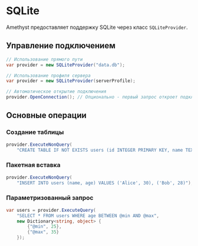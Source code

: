 # SQLite

Amethyst предоставляет поддержку SQLite через класс `SQLiteProvider`.

## Управление подключением
```cs
// Использование прямого пути
var provider = new SQLiteProvider("data.db");

// Использование профиля сервера
var provider = new SQLiteProvider(serverProfile);

// Автоматическое открытие подключения
provider.OpenConnection(); // Опционально - первый запрос откроет подключение
```

## Основные операции
### Создание таблицы
```cs
provider.ExecuteNonQuery(
    "CREATE TABLE IF NOT EXISTS users (id INTEGER PRIMARY KEY, name TEXT, age INTEGER)");
```

### Пакетная вставка
```cs
provider.ExecuteNonQuery(
    "INSERT INTO users (name, age) VALUES ('Alice', 30), ('Bob', 28)");
```

### Параметризованный запрос
```cs
var users = provider.ExecuteQuery(
    "SELECT * FROM users WHERE age BETWEEN @min AND @max",
    new Dictionary<string, object> {
        {"@min", 25},
        {"@max", 35}
    });
```